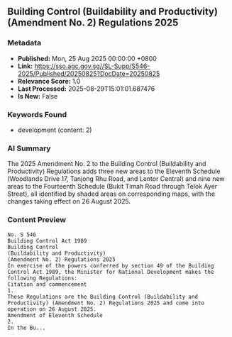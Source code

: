 
## Building Control (Buildability and Productivity) (Amendment No. 2) Regulations 2025

### Metadata
- **Published:** Mon, 25 Aug 2025 00:00:00 +0800
- **Link:** https://sso.agc.gov.sg//SL-Supp/S546-2025/Published/20250825?DocDate=20250825
- **Relevance Score:** 1.0
- **Last Processed:** 2025-08-29T15:01:01.687476
- **Is New:** False

### Keywords Found
- development (content: 2)

### AI Summary
The 2025 Amendment No. 2 to the Building Control (Buildability and Productivity) Regulations adds three new areas to the Eleventh Schedule (Woodlands Drive 17, Tanjong Rhu Road, and Lentor Central) and nine new areas to the Fourteenth Schedule (Bukit Timah Road through Telok Ayer Street), all identified by shaded areas on corresponding maps, with the changes taking effect on 26 August 2025.

### Content Preview
```
No. S 546
Building Control Act 1989
Building Control
(Buildability and Productivity)
(Amendment No. 2) Regulations 2025
In exercise of the powers conferred by section 49 of the Building Control Act 1989, the Minister for National Development makes the following Regulations:
Citation and commencement
1.
These Regulations are the Building Control (Buildability and Productivity) (Amendment No. 2) Regulations 2025 and come into operation on 26 August 2025.
Amendment of Eleventh Schedule
2.
In the Bu...
```
